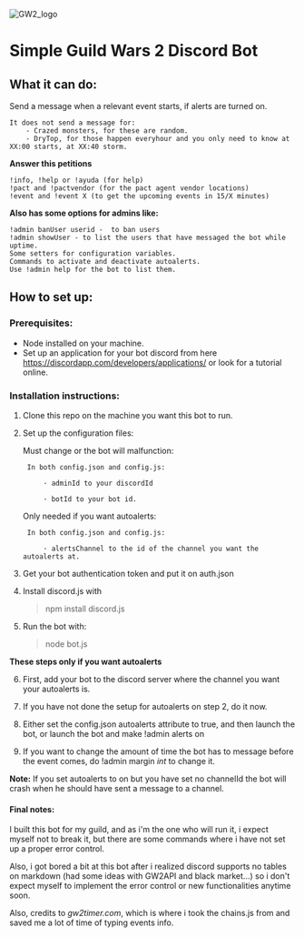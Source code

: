 ![GW2_logo](https://i.imgur.com/N0lFn7f.jpg)

# Simple Guild Wars 2 Discord Bot

## What it can do:

Send a message when a relevant event starts, if alerts are turned on.

	It does not send a message for:
		- Crazed monsters, for these are random.
		- DryTop, for those happen everyhour and you only need to know at XX:00 starts, at XX:40 storm.
	
**Answer this petitions**

	!info, !help or !ayuda (for help)
	!pact and !pactvendor (for the pact agent vendor locations)
	!event and !event X (to get the upcoming events in 15/X minutes)

**Also has some options for admins like:**

	!admin banUser userid -  to ban users
	!admin showUser - to list the users that have messaged the bot while uptime.
	Some setters for configuration variables.
	Commands to activate and deactivate autoalerts.
	Use !admin help for the bot to list them.


## How to set up:

### Prerequisites:

   - Node installed on your machine.
   - Set up an application for your bot discord from here https://discordapp.com/developers/applications/ or look for a tutorial online.

### Installation instructions:

1. Clone this repo on the machine you want this bot to run.

2. Set up the configuration files:

	Must change or the bot will malfunction:

		In both config.json and config.js: 

			· adminId to your discordId 

			· botId to your bot id.

	Only needed if you want autoalerts:

		In both config.json and config.js:

			· alertsChannel to the id of the channel you want the autoalerts at.

3. Get your bot authentication token and put it on auth.json 

4. Install discord.js with 

	>npm install discord.js

5. Run the bot with: 

 	> node bot.js

**These steps only if you want autoalerts**

6. First, add your bot to the discord server where the channel you want your autoalerts is.

7. If you have not done the setup for autoalerts on step 2, do it now.

8. Either set the config.json autoalerts attribute to true, and then launch the bot, or launch the bot and make !admin alerts on

9. If you want to change the amount of time the bot has to message before the event comes, do !admin margin _int_ to change it.

 **Note:** If you set autoalerts to on but you have set no channelId the bot will crash when he should have sent a message to a channel. 


#### Final notes:

I built this bot for my guild, and as i'm the one who will run it, i expect myself not to break it, but there are some commands where i have not set up a proper error control.

Also, i got bored a bit at this bot after i realized discord supports no tables on markdown (had some ideas with GW2API and black market...) so i don't expect myself to implement the error control or new functionalities anytime soon.

Also, credits to _gw2timer.com_, which is where i took the chains.js from and saved me a lot of time of typing events info.
